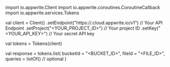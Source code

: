 import io.appwrite.Client
import io.appwrite.coroutines.CoroutineCallback
import io.appwrite.services.Tokens

val client = Client()
    .setEndpoint("https://<REGION>.cloud.appwrite.io/v1") // Your API Endpoint
    .setProject("<YOUR_PROJECT_ID>") // Your project ID
    .setKey("<YOUR_API_KEY>") // Your secret API key

val tokens = Tokens(client)

val response = tokens.list(
    bucketId = "<BUCKET_ID>",
    fileId = "<FILE_ID>",
    queries = listOf() // optional
)
